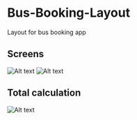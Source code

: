 # Bus-Booking-Layout
Layout for bus booking app 


## Screens

![Alt text](https://github.com/hiteshsahu/Bus-Booking-Layout/blob/master/BusBooking/BusBooking/art/5BAu1.png "Demo")
![Alt text](https://github.com/hiteshsahu/Bus-Booking-Layout/blob/master/BusBooking/BusBooking/art/YKbNW.png "Demo2")

## Total calculation

![Alt text](https://github.com/hiteshsahu/Bus-Booking-Layout/blob/master/BusBooking/BusBooking/art/G1b7c.png "Demo1")









